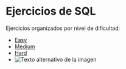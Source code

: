 # Ejercicios de SQL

Ejercicios organizados por nivel de dificultad:

- [Easy](principiante/)
- [Medium](Intermedio/)
- [Hard](Avanzado/)
- ![Texto alternativo de la imagen]([URL_de_la_imagen](https://github.com/JorgeIvan88/Ejercicios_SQL/blob/main/Database%20SQL%20Schema.png?raw=true))
